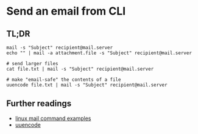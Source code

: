 # Send an email from CLI

## TL;DR

```shell
mail -s "Subject" recipient@mail.server
echo "" | mail -a attachment.file -s "Subject" recipient@mail.server

# send larger files
cat file.txt | mail -s "Subject" recipient@mail.server

# make "email-safe" the contents of a file
uuencode file.txt | mail -s "Subject" recipient@mail.server
```

## Further readings

- [linux mail command examples]
- [uuencode]

[linux mail command examples]: https://www.binarytides.com/linux-mail-command-examples
[uuencode]: https://linux.101hacks.com/unix/uuencode/
